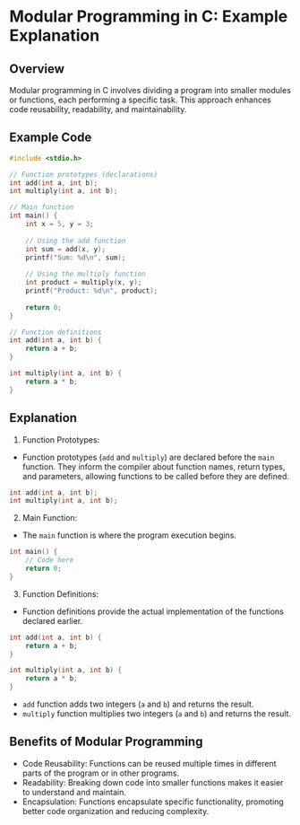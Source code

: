 # Modular Programming in C: Example Explanation

## Overview

Modular programming in C involves dividing a program into smaller modules or functions, each performing a specific task. This approach enhances code reusability, readability, and maintainability.

## Example Code

```c
#include <stdio.h>

// Function prototypes (declarations)
int add(int a, int b);
int multiply(int a, int b);

// Main function
int main() {
    int x = 5, y = 3;
    
    // Using the add function
    int sum = add(x, y);
    printf("Sum: %d\n", sum);
    
    // Using the multiply function
    int product = multiply(x, y);
    printf("Product: %d\n", product);
    
    return 0;
}

// Function definitions
int add(int a, int b) {
    return a + b;
}

int multiply(int a, int b) {
    return a * b;
}
```

## Explanation

1. Function Prototypes:

- Function prototypes (`add` and `multiply`) are declared before the `main` function. They inform the compiler about function names, return types, and parameters, allowing functions to be called before they are defined.
```c
int add(int a, int b);
int multiply(int a, int b);
```

2. Main Function:

- The `main` function is where the program execution begins.
```c
int main() {
    // Code here
    return 0;
}
```

3. Function Definitions:

- Function definitions provide the actual implementation of the functions declared earlier.
```c
int add(int a, int b) {
    return a + b;
}

int multiply(int a, int b) {
    return a * b;
}
```
- `add` function adds two integers (`a` and `b`) and returns the result.
- `multiply` function multiplies two integers (`a` and `b`) and returns the result.

## Benefits of Modular Programming

- Code Reusability: Functions can be reused multiple times in different parts of the program or in other programs.
- Readability: Breaking down code into smaller functions makes it easier to understand and maintain.
- Encapsulation: Functions encapsulate specific functionality, promoting better code organization and reducing complexity.
